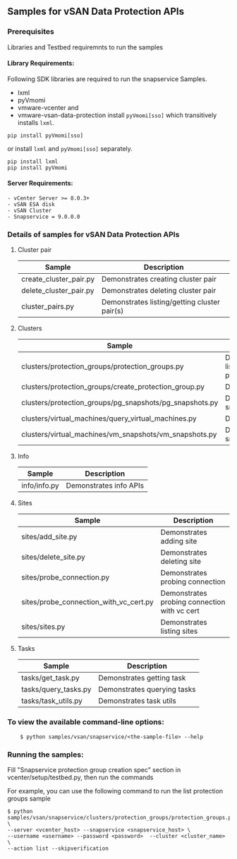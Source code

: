 ## Samples for vSAN Data Protection APIs

### Prerequisites
Libraries and Testbed requiremnts to run the samples

#### Library Requirements:
Following SDK libraries are required to run the snapservice Samples.

- lxml
- pyVmomi
- vmware-vcenter and 
- vmware-vsan-data-protection
install `pyVmomi[sso]` which transitively installs `lxml`.
```
pip install pyVmomi[sso]
```
or
install `lxml` and `pyVmomi[sso]` separately.
```
pip install lxml
pip install pyVmomi
```
#### Server Requirements:
    - vCenter Server >= 8.0.3+
    - vSAN ESA disk
    - vSAN Cluster
    - Snapservice = 9.0.0.0

### Details of samples for vSAN Data Protection APIs
1. Cluster pair

   | Sample                 | Description                                  |
   |------------------------|----------------------------------------------|
   | create_cluster_pair.py | Demonstrates creating cluster pair           |
   | delete_cluster_pair.py | Demonstrates deleting cluster pair           |
   | cluster_pairs.py       | Demonstrates listing/getting cluster pair(s) |

2. Clusters
   
   | Sample                                                  | Description                                                                         |
   |---------------------------------------------------------|-------------------------------------------------------------------------------------|
   | clusters/protection_groups/protection_groups.py         | Demonstrates listing/getting/updating/pausing/resuming/deleting protection group(s) |
   | clusters/protection_groups/create_protection_group.py   | Demonstrates creating a protection group                                            |
   | clusters/protection_groups/pg_snapshots/pg_snapshots.py | Demonstrates listing/getting protection group snapshot(s)                           |
   | clusters/virtual_machines/query_virtual_machines.py     | Demonstrates querying virtual machines                                              |
   | clusters/virtual_machines/vm_snapshots/vm_snapshots.py  | Demonstrates listing/getting virtual machine snapshot(s)                            |

3. Info
   
   | Sample       | Description            |
   |--------------|------------------------|
   | info/info.py | Demonstrates info APIs |

4. Sites
   
   | Sample                                 | Description                                  |
   |----------------------------------------|----------------------------------------------|
   | sites/add_site.py                      | Demonstrates adding site                     |
   | sites/delete_site.py                   | Demonstrates deleting site                   |
   | sites/probe_connection.py              | Demonstrates probing connection              |
   | sites/probe_connection_with_vc_cert.py | Demonstrates probing connection with vc cert |
   | sites/sites.py                         | Demonstrates listing sites                   |

5. Tasks
   
   | Sample               | Description                 |
   |----------------------|-----------------------------|
   | tasks/get_task.py    | Demonstrates getting task   |
   | tasks/query_tasks.py | Demonstrates querying tasks |
   | tasks/task_utils.py  | Demonstrates task utils     |

### To view the available command-line options:

```
    $ python samples/vsan/snapservice/<the-sample-file> --help
```

### Running the samples:

Fill "Snapservice protection group creation spec" section in vcenter/setup/testbed.py, then run the commands

For example, you can use the following command to run the list protection groups sample
    
```
$ python samples/vsan/snapservice/clusters/protection_groups/protection_groups.py \
--server <vcenter_host> --snapservice <snapservice_host> \
--username <username> --password <password>  --cluster <cluster_name> \
--action list --skipverification
```

